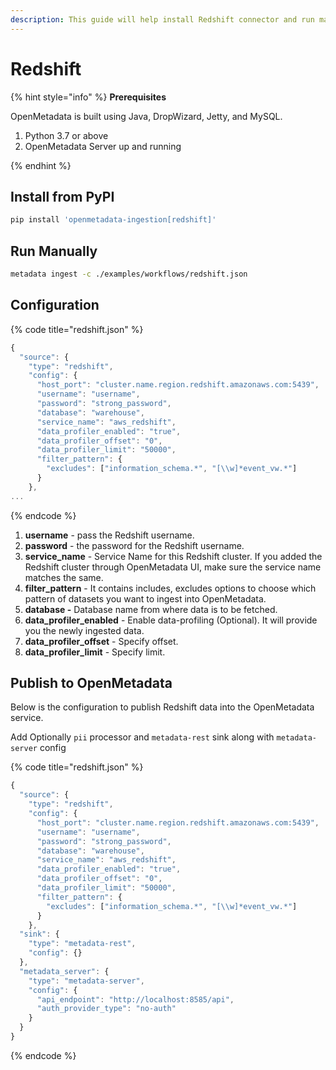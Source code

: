 ```yaml
---
description: This guide will help install Redshift connector and run manually
---
```


# Redshift

{% hint style="info" %}
**Prerequisites**

OpenMetadata is built using Java, DropWizard, Jetty, and MySQL.

1. Python 3.7 or above
2. OpenMetadata Server up and running

{% endhint %}

## Install from PyPI <a href="install-from-pypi-or-source" id="install-from-pypi-or-source"></a>

```bash
pip install 'openmetadata-ingestion[redshift]'
```

## Run Manually <a href="run-manually" id="run-manually"></a>

```bash
metadata ingest -c ./examples/workflows/redshift.json
```

## Configuration

{% code title="redshift.json" %}
```javascript
{
  "source": {
    "type": "redshift",
    "config": {
      "host_port": "cluster.name.region.redshift.amazonaws.com:5439",
      "username": "username",
      "password": "strong_password",
      "database": "warehouse",
      "service_name": "aws_redshift",
      "data_profiler_enabled": "true",
      "data_profiler_offset": "0",
      "data_profiler_limit": "50000",
      "filter_pattern": {
        "excludes": ["information_schema.*", "[\\w]*event_vw.*"]
      }
    },
...
```
{% endcode %}

1. **username** - pass the Redshift username.
2. **password** - the password for the Redshift username.
3. **service_name** - Service Name for this Redshift cluster. If you added the Redshift cluster through OpenMetadata UI, make sure the service name matches the same.
4. **filter_pattern** - It contains includes, excludes options to choose which pattern of datasets you want to ingest into OpenMetadata.
5. **database -** Database name from where data is to be fetched.‌
6. **data_profiler_enabled** - Enable data-profiling (Optional). It will provide you the newly ingested data.
7. **data_profiler_offset** - Specify offset.
8. **data_profiler_limit** - Specify limit.

## Publish to OpenMetadata <a href="publish-to-openmetadata" id="publish-to-openmetadata"></a>

Below is the configuration to publish Redshift data into the OpenMetadata service.‌

Add Optionally `pii` processor and `metadata-rest` sink along with `metadata-server` config

{% code title="redshift.json" %}
```javascript
{
  "source": {
    "type": "redshift",
    "config": {
      "host_port": "cluster.name.region.redshift.amazonaws.com:5439",
      "username": "username",
      "password": "strong_password",
      "database": "warehouse",
      "service_name": "aws_redshift",
      "data_profiler_enabled": "true",
      "data_profiler_offset": "0",
      "data_profiler_limit": "50000",
      "filter_pattern": {
        "excludes": ["information_schema.*", "[\\w]*event_vw.*"]
      }
    },
  "sink": {
    "type": "metadata-rest",
    "config": {}
  },
  "metadata_server": {
    "type": "metadata-server",
    "config": {
      "api_endpoint": "http://localhost:8585/api",
      "auth_provider_type": "no-auth"
    }
  }
}
```
{% endcode %}

